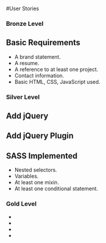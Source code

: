 #User Stories

### Bronze Level

<h2>Basic Requirements</h2>

* A brand statement.
* A resume.
* A reference to at least one project.
* Contact information.
* Basic HTML, CSS, JavaScript used.

### Silver Level

<h2>Add jQuery</h2>

<h2>Add jQuery Plugin</h2>

<h2>SASS Implemented</h2>

* Nested selectors.
* Variables.
* At least one mixin.
* At least one conditional statement.

### Gold Level

*
*
*
*
